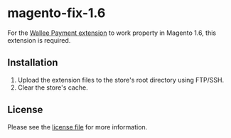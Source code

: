 # magento-fix-1.6
For the [Wallee Payment extension](https://github.com/wallee-payment/magento) to work property in Magento 1.6, this extension is required.

## Installation

1. Upload the extension files to the store's root directory using FTP/SSH.
2. Clear the store's cache.

## License

Please see the [license file](https://github.com/wallee-payment/magento-fix-1.6/blob/master/LICENSE) for more information.
